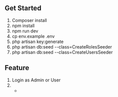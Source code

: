 ## Get Started
1. Composer install
2. npm install
3. npm run dev
4. cp env.example .env
5. php artisan key:generate
6. php artisan db:seed --class=CreateRolesSeeder
7. php artisan db:seed --class=CreateUsersSeeder

## Feature
1. Login as Admin or User
2. -